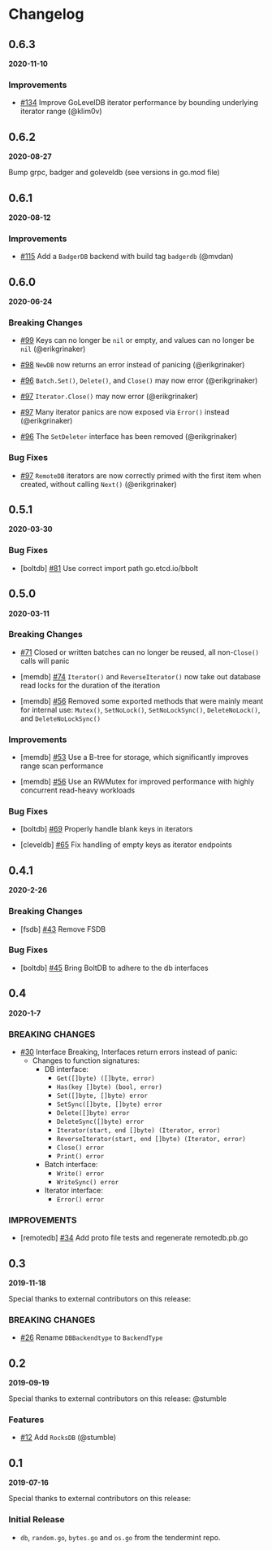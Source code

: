 # Changelog

## 0.6.3

**2020-11-10**

### Improvements

- [\#134](https://github.com/evdatsion/tm-db/pull/134) Improve GoLevelDB iterator performance by bounding underlying iterator range (@klim0v)

## 0.6.2

**2020-08-27**

Bump grpc, badger and goleveldb (see versions in go.mod file)

## 0.6.1

**2020-08-12**

### Improvements

- [\#115](https://github.com/evdatsion/tm-db/pull/115) Add a `BadgerDB` backend with build tag `badgerdb` (@mvdan)

## 0.6.0

**2020-06-24**

### Breaking Changes

- [\#99](https://github.com/evdatsion/tm-db/pull/99) Keys can no longer be `nil` or empty, and values can no longer be `nil` (@erikgrinaker)

- [\#98](https://github.com/evdatsion/tm-db/pull/98) `NewDB` now returns an error instead of panicing (@erikgrinaker)

- [\#96](https://github.com/evdatsion/tm-db/pull/96) `Batch.Set()`, `Delete()`, and `Close()` may now error (@erikgrinaker)

- [\#97](https://github.com/evdatsion/tm-db/pull/97) `Iterator.Close()` may now error (@erikgrinaker)

- [\#97](https://github.com/evdatsion/tm-db/pull/97) Many iterator panics are now exposed via `Error()` instead (@erikgrinaker)

- [\#96](https://github.com/evdatsion/tm-db/pull/96) The `SetDeleter` interface has been removed (@erikgrinaker)

### Bug Fixes

- [\#97](https://github.com/evdatsion/tm-db/pull/97) `RemoteDB` iterators are now correctly primed with the first item when created, without calling `Next()` (@erikgrinaker)

## 0.5.1

**2020-03-30**

### Bug Fixes

- [boltdb] [\#81](https://github.com/evdatsion/tm-db/pull/81) Use correct import path go.etcd.io/bbolt

## 0.5.0

**2020-03-11**

### Breaking Changes

- [\#71](https://github.com/evdatsion/tm-db/pull/71) Closed or written batches can no longer be reused, all non-`Close()` calls will panic

- [memdb] [\#74](https://github.com/evdatsion/tm-db/pull/74) `Iterator()` and `ReverseIterator()` now take out database read locks for the duration of the iteration

- [memdb] [\#56](https://github.com/evdatsion/tm-db/pull/56) Removed some exported methods that were mainly meant for internal use: `Mutex()`, `SetNoLock()`, `SetNoLockSync()`, `DeleteNoLock()`, and `DeleteNoLockSync()`

### Improvements

- [memdb] [\#53](https://github.com/evdatsion/tm-db/pull/53) Use a B-tree for storage, which significantly improves range scan performance

- [memdb] [\#56](https://github.com/evdatsion/tm-db/pull/56) Use an RWMutex for improved performance with highly concurrent read-heavy workloads

### Bug Fixes

- [boltdb] [\#69](https://github.com/evdatsion/tm-db/pull/69) Properly handle blank keys in iterators

- [cleveldb] [\#65](https://github.com/evdatsion/tm-db/pull/65) Fix handling of empty keys as iterator endpoints

## 0.4.1

**2020-2-26**

### Breaking Changes

- [fsdb] [\#43](https://github.com/evdatsion/tm-db/pull/43) Remove FSDB

### Bug Fixes

- [boltdb] [\#45](https://github.com/evdatsion/tm-db/pull/45) Bring BoltDB to adhere to the db interfaces

## 0.4

**2020-1-7**

### BREAKING CHANGES

- [\#30](https://github.com/evdatsion/tm-db/pull/30) Interface Breaking, Interfaces return errors instead of panic:
  - Changes to function signatures:
    - DB interface:
      - `Get([]byte) ([]byte, error)`
      - `Has(key []byte) (bool, error)`
      - `Set([]byte, []byte) error`
      - `SetSync([]byte, []byte) error`
      - `Delete([]byte) error`
      - `DeleteSync([]byte) error`
      - `Iterator(start, end []byte) (Iterator, error)`
      - `ReverseIterator(start, end []byte) (Iterator, error)`
      - `Close() error`
      - `Print() error`
    - Batch interface:
      - `Write() error`
      - `WriteSync() error`
    - Iterator interface:
      - `Error() error`

### IMPROVEMENTS

- [remotedb] [\#34](https://github.com/evdatsion/tm-db/pull/34) Add proto file tests and regenerate remotedb.pb.go

## 0.3

**2019-11-18**

Special thanks to external contributors on this release:

### BREAKING CHANGES

- [\#26](https://github.com/evdatsion/tm-db/pull/26/files) Rename `DBBackendtype` to `BackendType`

## 0.2

**2019-09-19**

Special thanks to external contributors on this release: @stumble

### Features

- [\#12](https://github.com/evdatsion/tm-db/pull/12) Add `RocksDB` (@stumble)

## 0.1

**2019-07-16**

Special thanks to external contributors on this release:

### Initial Release

- `db`, `random.go`, `bytes.go` and `os.go` from the tendermint repo.
